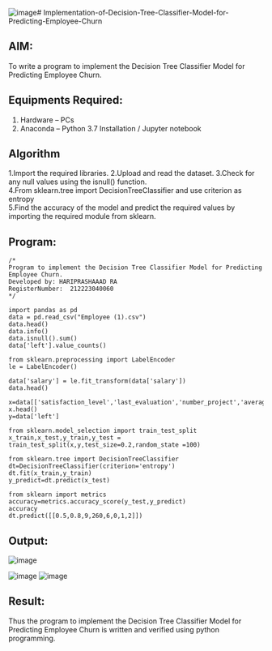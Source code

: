 ![image](https://github.com/user-attachments/assets/68f0b757-6d8f-47c2-a868-633835ecb9c3)# Implementation-of-Decision-Tree-Classifier-Model-for-Predicting-Employee-Churn

## AIM:
To write a program to implement the Decision Tree Classifier Model for Predicting Employee Churn.

## Equipments Required:
1. Hardware – PCs
2. Anaconda – Python 3.7 Installation / Jupyter notebook

## Algorithm
1.Import the required libraries. 
2.Upload and read the dataset. 
3.Check for any null values using the isnull() function.  
4.From sklearn.tree import DecisionTreeClassifier and use criterion as entropy  
5.Find the accuracy of the model and predict the required values by importing the required module from sklearn.
## Program:
```
/*
Program to implement the Decision Tree Classifier Model for Predicting Employee Churn.
Developed by: HARIPRASHAAAD RA 
RegisterNumber:  212223040060
*/
```

```
import pandas as pd
data = pd.read_csv("Employee (1).csv")
data.head()
data.info()
data.isnull().sum()
data['left'].value_counts()

from sklearn.preprocessing import LabelEncoder
le = LabelEncoder()

data['salary'] = le.fit_transform(data['salary'])
data.head()

x=data[['satisfaction_level','last_evaluation','number_project','average_montly_hours','time_spend_company','Work_accident','promotion_last_5years','salary']]
x.head()
y=data['left']

from sklearn.model_selection import train_test_split
x_train,x_test,y_train,y_test = train_test_split(x,y,test_size=0.2,random_state =100)

from sklearn.tree import DecisionTreeClassifier
dt=DecisionTreeClassifier(criterion='entropy')
dt.fit(x_train,y_train)
y_predict=dt.predict(x_test)

from sklearn import metrics
accuracy=metrics.accuracy_score(y_test,y_predict)
accuracy
dt.predict([[0.5,0.8,9,260,6,0,1,2]])
```
## Output:
![image](https://github.com/user-attachments/assets/fd5c2eeb-98b7-47e2-882c-25c80e18e23f)

![image](https://github.com/user-attachments/assets/82a0bb3d-4370-4563-8fa9-9a05e3121d3b)
![image](https://github.com/user-attachments/assets/76b220fd-3a48-439a-a15c-3c3842f6ad43)


## Result:
Thus the program to implement the  Decision Tree Classifier Model for Predicting Employee Churn is written and verified using python programming.
